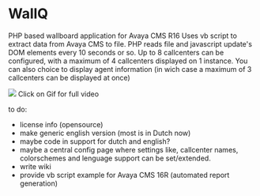 # WallQ
PHP based wallboard application for Avaya CMS R16
Uses vb script to extract data from Avaya CMS to file.
PHP reads file and javascript update's DOM elements every 10 seconds or so. Up to 8 callcenters can be configured, with a maximum of 4 callcenters displayed on 1 instance. You can also choice to display agent information (in wich case a maximum of 3 callcenters can be displayed at once)

[![](https://j.gifs.com/lOkN3M.gif)](https://youtu.be/RwDIc-liivw)
Click on Gif for full video

to do:
- license info (opensource)
- make generic english version (most is in Dutch now)
- maybe code in support for dutch and english?
- maybe a central config page where settings like, callcenter names, colorschemes and lenguage support can be set/extended.
- write wiki
- provide vb script example for Avaya CMS 16R (automated report generation)

